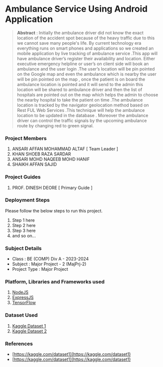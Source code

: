 # Ambulance Service Using Android Application

> **Abstract** : Initially the ambulance driver did not know the exact location of the accident spot because of the heavy traffic due to this we cannot save many people's life. By current technology era everything runs on smart phones and applications so we created an mobile application by live tracking of ambulance service .This app will have ambulance driver’s register their availability and location. Either executive emergency helpline or user’s on client side will book an ambulance and the user login .The user’s location will be pin pointed on the Google map and even the ambulance which is nearby the user will be pin pointed on the map , once the patient is on board the ambulance location is pointed and it will send to the admin this location will be shared to ambulance driver and then the list of hospitals are pointed out on the map which helps the admin to choose the nearby hospital to take the patient on time .The ambulance location is tracked by the navigator geolocation method based on Rest FUL Web Services .This technique will help the ambulance location to be updated in the database . Moreover the ambulance driver can control the traffic signals by the upcoming ambulance route by changing red to green signal.

### Project Members
1. ANSARI AFFAN MOHAMMAD ALTAF  [ Team Leader ] 
2. KHAN SHOEB RAZA SARDAR 
3. ANSARI MOHD NAQEEB MOHD HANIF 
4. SHAIKH  AFFAN SAJID 

### Project Guides
1. PROF. DINESH DEORE  [ Primary Guide ] 

### Deployment Steps
Please follow the below steps to run this project.
1. Step 1 here
2. Step 2 here
3. Step 3 here
3. and so on...

### Subject Details
- Class : BE (COMP) Div A - 2023-2024
- Subject : Major Project - 2 (MajPrj-2)
- Project Type : Major Project

### Platform, Libraries and Frameworks used
1. [NodeJS](https://nodejs.org)
2. [ExpressJS](https://expressjs.org)
3. [TensorFlow](https://tensorflowjs.com)

### Dataset Used
1. [Kaggle Dataset 1](https://kaggle.com/dataset1)
2. [Kaggle Dataset 2](https://kaggle.com/dataset2)

### References
- [https://kaggle.com/dataset1](https://kaggle.com/dataset1)
- [https://kaggle.com/dataset1](https://kaggle.com/dataset1)
